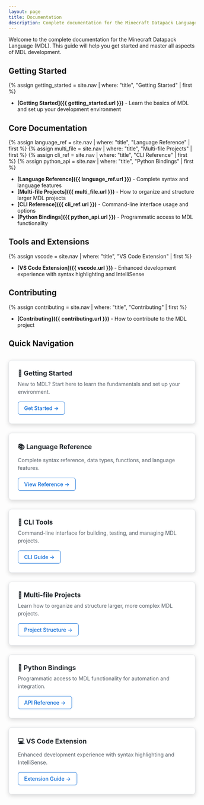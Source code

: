 ```yaml
---
layout: page
title: Documentation
description: Complete documentation for the Minecraft Datapack Language (MDL)
---
```


Welcome to the complete documentation for the Minecraft Datapack Language (MDL). This guide will help you get started and master all aspects of MDL development.

## Getting Started

{% assign getting_started = site.nav | where: "title", "Getting Started" | first %}
- **[Getting Started]({{ getting_started.url }})** - Learn the basics of MDL and set up your development environment

## Core Documentation

{% assign language_ref = site.nav | where: "title", "Language Reference" | first %}
{% assign multi_file = site.nav | where: "title", "Multi-file Projects" | first %}
{% assign cli_ref = site.nav | where: "title", "CLI Reference" | first %}
{% assign python_api = site.nav | where: "title", "Python Bindings" | first %}

- **[Language Reference]({{ language_ref.url }})** - Complete syntax and language features
- **[Multi-file Projects]({{ multi_file.url }})** - How to organize and structure larger MDL projects
- **[CLI Reference]({{ cli_ref.url }})** - Command-line interface usage and options
- **[Python Bindings]({{ python_api.url }})** - Programmatic access to MDL functionality

## Tools and Extensions

{% assign vscode = site.nav | where: "title", "VS Code Extension" | first %}

- **[VS Code Extension]({{ vscode.url }})** - Enhanced development experience with syntax highlighting and IntelliSense

## Contributing

{% assign contributing = site.nav | where: "title", "Contributing" | first %}

- **[Contributing]({{ contributing.url }})** - How to contribute to the MDL project

## Quick Navigation

<div class="doc-grid">
  <div class="doc-card">
    <h3>🚀 Getting Started</h3>
    <p>New to MDL? Start here to learn the fundamentals and set up your environment.</p>
    <a href="{{ getting_started.url }}" class="doc-link">Get Started →</a>
  </div>
  
  <div class="doc-card">
    <h3>📚 Language Reference</h3>
    <p>Complete syntax reference, data types, functions, and language features.</p>
    <a href="{{ language_ref.url }}" class="doc-link">View Reference →</a>
  </div>
  
  <div class="doc-card">
    <h3>🔧 CLI Tools</h3>
    <p>Command-line interface for building, testing, and managing MDL projects.</p>
    <a href="{{ cli_ref.url }}" class="doc-link">CLI Guide →</a>
  </div>
  
  <div class="doc-card">
    <h3>📁 Multi-file Projects</h3>
    <p>Learn how to organize and structure larger, more complex MDL projects.</p>
    <a href="{{ multi_file.url }}" class="doc-link">Project Structure →</a>
  </div>
  
  <div class="doc-card">
    <h3>🐍 Python Bindings</h3>
    <p>Programmatic access to MDL functionality for automation and integration.</p>
    <a href="{{ python_api.url }}" class="doc-link">API Reference →</a>
  </div>
  
  <div class="doc-card">
    <h3>💻 VS Code Extension</h3>
    <p>Enhanced development experience with syntax highlighting and IntelliSense.</p>
    <a href="{{ vscode.url }}" class="doc-link">Extension Guide →</a>
  </div>
</div>

<style>
.doc-grid {
  display: grid;
  grid-template-columns: repeat(auto-fit, minmax(300px, 1fr));
  gap: 1.5rem;
  margin: 2rem 0;
}

.doc-card {
  background: #ffffff;
  border: 1px solid #e1e4e8;
  border-radius: 8px;
  padding: 1.5rem;
  box-shadow: 0 4px 12px rgba(0,0,0,0.15);
  transition: transform 0.2s, box-shadow 0.2s;
}

.doc-card:hover {
  transform: translateY(-2px);
  box-shadow: 0 6px 20px rgba(0,0,0,0.2);
}

.doc-card h3 {
  margin: 0 0 0.5rem 0;
  color: #24292e;
  font-size: 1.1rem;
}

.doc-card p {
  margin: 0 0 1rem 0;
  color: #586069;
  line-height: 1.5;
}

.doc-link {
  display: inline-block;
  color: #0366d6;
  text-decoration: none;
  font-weight: 500;
  padding: 0.5rem 1rem;
  border: 1px solid #0366d6;
  border-radius: 6px;
  transition: background-color 0.2s, color 0.2s;
}

.doc-link:hover {
  background: #0366d6;
  color: #ffffff;
  text-decoration: none;
}

@media (max-width: 768px) {
  .doc-grid {
    grid-template-columns: 1fr;
  }
}
</style>
